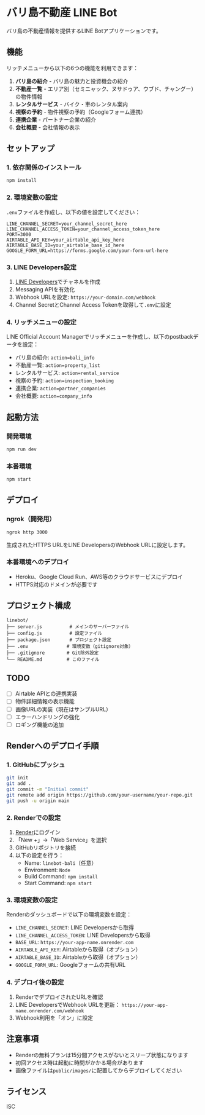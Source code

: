 # バリ島不動産 LINE Bot

バリ島の不動産情報を提供するLINE Botアプリケーションです。

## 機能

リッチメニューから以下の6つの機能を利用できます：

1. **バリ島の紹介** - バリ島の魅力と投資機会の紹介
2. **不動産一覧** - エリア別（セミニャック、ヌサドゥア、ウブド、チャングー）の物件情報
3. **レンタルサービス** - バイク・車のレンタル案内
4. **視察の予約** - 物件視察の予約（Googleフォーム連携）
5. **連携企業** - パートナー企業の紹介
6. **会社概要** - 会社情報の表示

## セットアップ

### 1. 依存関係のインストール

```bash
npm install
```

### 2. 環境変数の設定

`.env`ファイルを作成し、以下の値を設定してください：

```
LINE_CHANNEL_SECRET=your_channel_secret_here
LINE_CHANNEL_ACCESS_TOKEN=your_channel_access_token_here
PORT=3000
AIRTABLE_API_KEY=your_airtable_api_key_here
AIRTABLE_BASE_ID=your_airtable_base_id_here
GOOGLE_FORM_URL=https://forms.google.com/your-form-url-here
```

### 3. LINE Developers設定

1. [LINE Developers](https://developers.line.biz/)でチャネルを作成
2. Messaging APIを有効化
3. Webhook URLを設定: `https://your-domain.com/webhook`
4. Channel SecretとChannel Access Tokenを取得して`.env`に設定

### 4. リッチメニューの設定

LINE Official Account Managerでリッチメニューを作成し、以下のpostbackデータを設定：

- バリ島の紹介: `action=bali_info`
- 不動産一覧: `action=property_list`
- レンタルサービス: `action=rental_service`
- 視察の予約: `action=inspection_booking`
- 連携企業: `action=partner_companies`
- 会社概要: `action=company_info`

## 起動方法

### 開発環境

```bash
npm run dev
```

### 本番環境

```bash
npm start
```

## デプロイ

### ngrok（開発用）

```bash
ngrok http 3000
```

生成されたHTTPS URLをLINE DevelopersのWebhook URLに設定します。

### 本番環境へのデプロイ

- Heroku、Google Cloud Run、AWS等のクラウドサービスにデプロイ
- HTTPS対応のドメインが必要です

## プロジェクト構成

```
linebot/
├── server.js          # メインのサーバーファイル
├── config.js          # 設定ファイル
├── package.json       # プロジェクト設定
├── .env              # 環境変数（gitignore対象）
├── .gitignore        # Git除外設定
└── README.md         # このファイル
```

## TODO

- [ ] Airtable APIとの連携実装
- [ ] 物件詳細情報の表示機能
- [ ] 画像URLの実装（現在はサンプルURL）
- [ ] エラーハンドリングの強化
- [ ] ロギング機能の追加

## Renderへのデプロイ手順

### 1. GitHubにプッシュ
```bash
git init
git add .
git commit -m "Initial commit"
git remote add origin https://github.com/your-username/your-repo.git
git push -u origin main
```

### 2. Renderでの設定

1. [Render](https://render.com)にログイン
2. 「New +」→「Web Service」を選択
3. GitHubリポジトリを接続
4. 以下の設定を行う：
   - Name: `linebot-bali`（任意）
   - Environment: `Node`
   - Build Command: `npm install`
   - Start Command: `npm start`

### 3. 環境変数の設定

Renderのダッシュボードで以下の環境変数を設定：

- `LINE_CHANNEL_SECRET`: LINE Developersから取得
- `LINE_CHANNEL_ACCESS_TOKEN`: LINE Developersから取得
- `BASE_URL`: `https://your-app-name.onrender.com`
- `AIRTABLE_API_KEY`: Airtableから取得（オプション）
- `AIRTABLE_BASE_ID`: Airtableから取得（オプション）
- `GOOGLE_FORM_URL`: Googleフォームの共有URL

### 4. デプロイ後の設定

1. RenderでデプロイされたURLを確認
2. LINE DevelopersでWebhook URLを更新：
   `https://your-app-name.onrender.com/webhook`
3. Webhook利用を「オン」に設定

## 注意事項

- Renderの無料プランは15分間アクセスがないとスリープ状態になります
- 初回アクセス時は起動に時間がかかる場合があります
- 画像ファイルは`public/images/`に配置してからデプロイしてください

## ライセンス

ISC